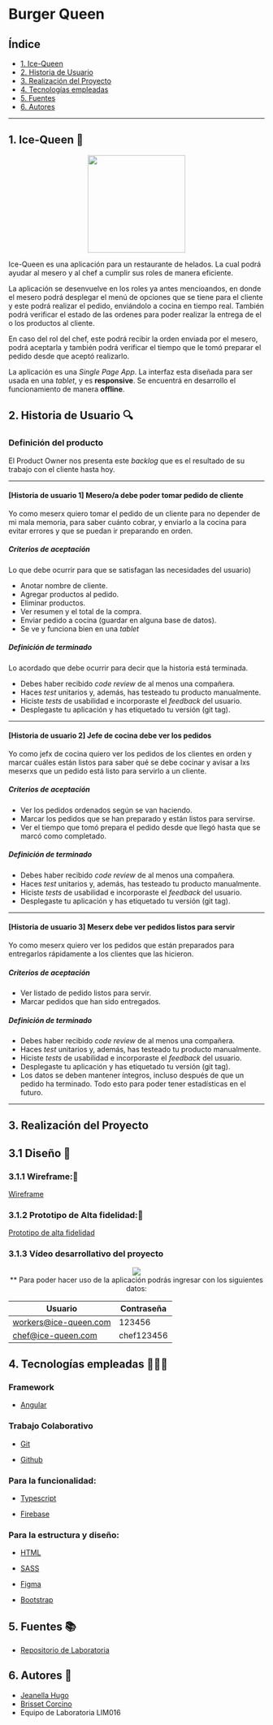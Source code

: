 # Burger Queen

## Índice

* [1. Ice-Queen](#Ice-Queen)
* [2. Historia de Usuario](#2-Historia-de-Usuario)
* [3. Realización del Proyecto](#Realización-del-Proyecto)
* [4. Tecnologías empleadas](#Tecnologías-empleadas)
* [5. Fuentes](#Fuentes)
* [6. Autores](#Autores)

***

## 1. Ice-Queen 🍨

<div align="center" >
  <img src="./ice-queen/src/assets/img/logo-Ice-Queen.png" style="width:20vw">
</div>


Ice-Queen es una aplicación para un restaurante de helados. La cual podrá ayudar al mesero y al chef a cumplir sus roles de manera eficiente.

La aplicación se desenvuelve en los roles ya antes mencioandos, en donde el mesero podrá desplegar el menú de opciones que se tiene para el cliente y este podrá realizar el pedido, enviándolo a cocina en tiempo real. También podrá verificar el estado de las ordenes para poder realizar la entrega de el o los productos al cliente.

En caso del rol del chef, este podrá recibir la orden enviada por el mesero, podrá aceptarla y también podrá verificar el tiempo que le tomó preparar el pedido desde que aceptó realizarlo.

La aplicación es una _Single Page App_. La interfaz esta diseñada para ser usada en una _tablet_, y es **responsive**.
Se encuentrá en desarrollo el funcionamiento de manera **offline**.

## 2. Historia de Usuario 🔍

### Definición del producto

El Product Owner nos presenta este _backlog_ que es el resultado de su trabajo con el cliente hasta
hoy.

***

#### [Historia de usuario 1] Mesero/a debe poder tomar pedido de cliente

Yo como meserx quiero tomar el pedido de un cliente para no depender de mi mala
memoria, para saber cuánto cobrar, y enviarlo a la cocina para evitar errores y
que se puedan ir preparando en orden.

##### Criterios de aceptación

Lo que debe ocurrir para que se satisfagan las necesidades del usuario)

* Anotar nombre de cliente.
* Agregar productos al pedido.
* Eliminar productos.
* Ver resumen y el total de la compra.
* Enviar pedido a cocina (guardar en alguna base de datos).
* Se ve y funciona bien en una _tablet_

##### Definición de terminado

Lo acordado que debe ocurrir para decir que la historia está terminada.

* Debes haber recibido _code review_ de al menos una compañera.
* Haces _test_ unitarios y, además, has testeado tu producto manualmente.
* Hiciste _tests_ de usabilidad e incorporaste el _feedback_ del usuario.
* Desplegaste tu aplicación y has etiquetado tu versión (git tag).

***

#### [Historia de usuario 2] Jefe de cocina debe ver los pedidos

Yo como jefx de cocina quiero ver los pedidos de los clientes en orden y
marcar cuáles están listos para saber qué se debe cocinar y avisar a lxs meserxs
que un pedido está listo para servirlo a un cliente.

##### Criterios de aceptación

* Ver los pedidos ordenados según se van haciendo.
* Marcar los pedidos que se han preparado y están listos para servirse.
* Ver el tiempo que tomó prepara el pedido desde que llegó hasta que se
  marcó como completado.

##### Definición de terminado

* Debes haber recibido _code review_ de al menos una compañera.
* Haces _test_ unitarios y, además, has testeado tu producto manualmente.
* Hiciste _tests_ de usabilidad e incorporaste el _feedback_ del usuario.
* Desplegaste tu aplicación y has etiquetado tu versión (git tag).

***

#### [Historia de usuario 3] Meserx debe ver pedidos listos para servir

Yo como meserx quiero ver los pedidos que están preparados para entregarlos
rápidamente a los clientes que las hicieron.

##### Criterios de aceptación

* Ver listado de pedido listos para servir.
* Marcar pedidos que han sido entregados.

##### Definición de terminado

* Debes haber recibido _code review_ de al menos una compañera.
* Haces _test_ unitarios y, además, has testeado tu producto manualmente.
* Hiciste _tests_ de usabilidad e incorporaste el _feedback_ del usuario.
* Desplegaste tu aplicación y has etiquetado tu versión (git tag).
* Los datos se deben mantener íntegros, incluso después de que un pedido ha
  terminado. Todo esto para poder tener estadísticas en el futuro.

***

## 3. Realización del Proyecto
## 3.1 Diseño 📱

### 3.1.1 Wireframe:📝

[Wireframe](https://www.figma.com/file/9Xufxpn3hjHaPSEAyoHv2l/Prototipo-Burger-Queen?node-id=274%3A2)

### 3.1.2 Prototipo de Alta fidelidad:📝
[Prototipo de alta fidelidad](https://www.figma.com/file/9Xufxpn3hjHaPSEAyoHv2l/?node-id=0%3A1)

### 3.1.3 Vídeo desarrollativo del proyecto

<div align="center">
  <img src="./ice-queen/src/assets/img/video-ice-queen.gif">
</div>

<div align="center">
  ** Para poder hacer uso de la aplicación podrás ingresar con los siguientes datos:

| Usuario| Contraseña |
| ------------- | ------------- |
| workers@ice-queen.com  | 123456  |
| chef@ice-queen.com | chef123456  |
</div>



## 4. Tecnologías empleadas 👩🏾‍💻

### Framework

- [Angular](https://angular.io/)

### Trabajo Colaborativo

- [Git](https://git-scm.com/)

- [Github](https://github.com/)

### Para la funcionalidad:
- [Typescript](https://www.typescriptlang.org/)

- [Firebase](https://firebase.google.com/)

### Para la estructura y diseño:

-  [HTML](https://developer.mozilla.org/es/docs/Web/HTML)

- [SASS](https://sass-lang.com/)

- [Figma](https://www.figma.com)

- [Bootstrap](https://getbootstrap.com/)

## 5. Fuentes 📚
- [Repositorio de Laboratoria](https://github.com/Laboratoria/LIM016-burger-queen)

## 6. Autores 📍
- [Jeanella Hugo](https://github.com/jeanecvh)
- [Brisset Corcino](https://github.com/Brisset-91)
- Equipo de Laboratoria LIM016


